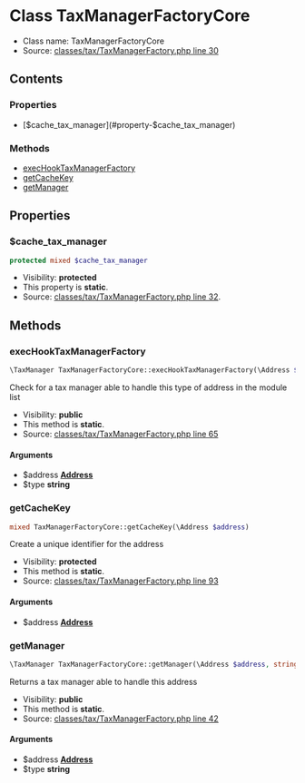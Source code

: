 Class TaxManagerFactoryCore
=====================





* Class name: TaxManagerFactoryCore
* Source: [classes/tax/TaxManagerFactory.php line 30](https://github.com/PrestaShop/PrestaShop/blob/1.6.0.4/classes/tax/TaxManagerFactory.php#L30)


Contents
--------


### Properties

* [$cache_tax_manager](#property-$cache_tax_manager)

### Methods

* [execHookTaxManagerFactory](#method-execHookTaxManagerFactory)
* [getCacheKey](#method-getCacheKey)
* [getManager](#method-getManager)




Properties
----------


### <a name="property-$cache_tax_manager"></a>$cache_tax_manager

```php
protected mixed $cache_tax_manager
```





* Visibility: **protected**
* This property is **static**.
* Source: [classes/tax/TaxManagerFactory.php line 32](https://github.com/PrestaShop/PrestaShop/blob/1.6.0.4/classes/tax/TaxManagerFactory.php#L32).


Methods
-------


### <a name="method-execHookTaxManagerFactory"></a>execHookTaxManagerFactory

```php
\TaxManager TaxManagerFactoryCore::execHookTaxManagerFactory(\Address $address, string $type)
```

Check for a tax manager able to handle this type of address in the module list



* Visibility: **public**
* This method is **static**.
* Source: [classes/tax/TaxManagerFactory.php line 65](https://github.com/PrestaShop/PrestaShop/blob/1.6.0.4/classes/tax/TaxManagerFactory.php#L65)


#### Arguments
* $address **[Address](class.AddressCore.md)**
* $type **string**



### <a name="method-getCacheKey"></a>getCacheKey

```php
mixed TaxManagerFactoryCore::getCacheKey(\Address $address)
```

Create a unique identifier for the address



* Visibility: **protected**
* This method is **static**.
* Source: [classes/tax/TaxManagerFactory.php line 93](https://github.com/PrestaShop/PrestaShop/blob/1.6.0.4/classes/tax/TaxManagerFactory.php#L93)


#### Arguments
* $address **[Address](class.AddressCore.md)**



### <a name="method-getManager"></a>getManager

```php
\TaxManager TaxManagerFactoryCore::getManager(\Address $address, string $type)
```

Returns a tax manager able to handle this address



* Visibility: **public**
* This method is **static**.
* Source: [classes/tax/TaxManagerFactory.php line 42](https://github.com/PrestaShop/PrestaShop/blob/1.6.0.4/classes/tax/TaxManagerFactory.php#L42)


#### Arguments
* $address **[Address](class.AddressCore.md)**
* $type **string**


